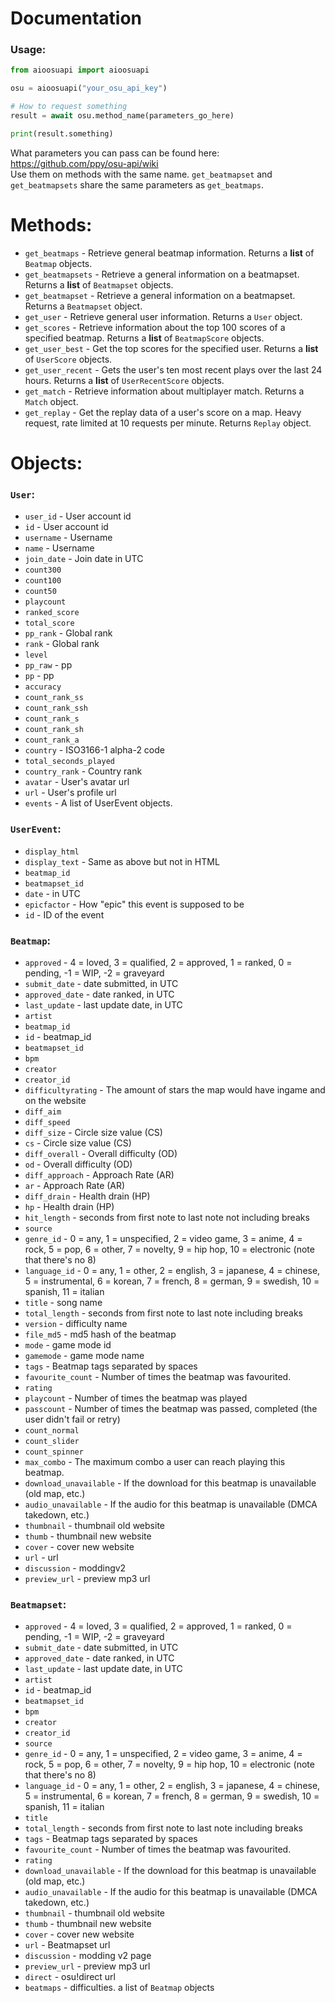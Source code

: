 # Documentation

### Usage:
```python
from aioosuapi import aioosuapi

osu = aioosuapi("your_osu_api_key")

# How to request something
result = await osu.method_name(parameters_go_here) 

print(result.something)

```

What parameters you can pass can be found here: https://github.com/ppy/osu-api/wiki  
Use them on methods with the same name. `get_beatmapset` and `get_beatmapsets` share the same parameters as `get_beatmaps`.

# Methods:
+ `get_beatmaps` - Retrieve general beatmap information. Returns a **list** of `Beatmap` objects.
+ `get_beatmapsets` - Retrieve a general information on a beatmapset. Returns a **list** of `Beatmapset` objects.
+ `get_beatmapset` - Retrieve a general information on a beatmapset. Returns a `Beatmapset` object.
+ `get_user` - Retrieve general user information. Returns a `User` object.
+ `get_scores` - Retrieve information about the top 100 scores of a specified beatmap. Returns a **list** of `BeatmapScore` objects.
+ `get_user_best` - Get the top scores for the specified user. Returns a **list** of `UserScore` objects.
+ `get_user_recent` - Gets the user's ten most recent plays over the last 24 hours. Returns a **list** of `UserRecentScore` objects.
+ `get_match` - Retrieve information about multiplayer match. Returns a `Match` object.
+ `get_replay` - Get the replay data of a user's score on a map. Heavy request, rate limited at 10 requests per minute. Returns `Replay` object.

# Objects:

### `User`:
+ `user_id` - User account id
+ `id` - User account id
+ `username` - Username
+ `name` - Username
+ `join_date` - Join date in UTC
+ `count300`
+ `count100`
+ `count50`
+ `playcount`
+ `ranked_score`
+ `total_score`
+ `pp_rank` - Global rank
+ `rank` - Global rank
+ `level`
+ `pp_raw` - pp
+ `pp` - pp
+ `accuracy`
+ `count_rank_ss`
+ `count_rank_ssh`
+ `count_rank_s`
+ `count_rank_sh`
+ `count_rank_a`
+ `country` - ISO3166-1 alpha-2 code
+ `total_seconds_played`
+ `country_rank` - Country rank
+ `avatar` - User's avatar url
+ `url` - User's profile url
+ `events` - A list of UserEvent objects.


### `UserEvent`:
+ `display_html`
+ `display_text` - Same as above but not in HTML
+ `beatmap_id`
+ `beatmapset_id`
+ `date` - in UTC
+ `epicfactor` - How "epic" this event is supposed to be
+ `id` - ID of the event

### `Beatmap`:
+ `approved` - 4 = loved, 3 = qualified, 2 = approved, 1 = ranked, 0 = pending, -1 = WIP, -2 = graveyard
+ `submit_date` - date submitted, in UTC
+ `approved_date` - date ranked, in UTC
+ `last_update` - last update date, in UTC
+ `artist`
+ `beatmap_id`
+ `id` - beatmap_id
+ `beatmapset_id`
+ `bpm`
+ `creator`
+ `creator_id`
+ `difficultyrating` - The amount of stars the map would have ingame and on the website
+ `diff_aim`
+ `diff_speed`
+ `diff_size` - Circle size value (CS)
+ `cs` - Circle size value (CS)
+ `diff_overall` - Overall difficulty (OD)
+ `od` - Overall difficulty (OD)
+ `diff_approach` - Approach Rate (AR)
+ `ar` - Approach Rate (AR)
+ `diff_drain` - Health drain (HP)
+ `hp` - Health drain (HP)
+ `hit_length` - seconds from first note to last note not including breaks
+ `source`
+ `genre_id` - 0 = any, 1 = unspecified, 2 = video game, 3 = anime, 4 = rock, 5 = pop, 6 = other, 7 = novelty, 9 = hip hop, 10 = electronic (note that there's no 8)
+ `language_id` - 0 = any, 1 = other, 2 = english, 3 = japanese, 4 = chinese, 5 = instrumental, 6 = korean, 7 = french, 8 = german, 9 = swedish, 10 = spanish, 11 = italian
+ `title` - song name
+ `total_length` - seconds from first note to last note including breaks
+ `version` - difficulty name
+ `file_md5` - md5 hash of the beatmap
+ `mode` - game mode id
+ `gamemode` - game mode name
+ `tags` - Beatmap tags separated by spaces
+ `favourite_count` - Number of times the beatmap was favourited.
+ `rating`
+ `playcount` - Number of times the beatmap was played
+ `passcount` - Number of times the beatmap was passed, completed (the user didn't fail or retry)
+ `count_normal`
+ `count_slider`
+ `count_spinner`
+ `max_combo` - The maximum combo a user can reach playing this beatmap.
+ `download_unavailable` - If the download for this beatmap is unavailable (old map, etc.)
+ `audio_unavailable` - If the audio for this beatmap is unavailable (DMCA takedown, etc.)
+ `thumbnail` - thumbnail old website
+ `thumb` - thumbnail new website
+ `cover` - cover new website
+ `url` - url
+ `discussion` - moddingv2
+ `preview_url` - preview mp3 url

### `Beatmapset`:
+ `approved` - 4 = loved, 3 = qualified, 2 = approved, 1 = ranked, 0 = pending, -1 = WIP, -2 = graveyard
+ `submit_date` - date submitted, in UTC
+ `approved_date` - date ranked, in UTC
+ `last_update` - last update date, in UTC
+ `artist`
+ `id` - beatmap_id
+ `beatmapset_id`
+ `bpm`
+ `creator`
+ `creator_id`
+ `source`
+ `genre_id` - 0 = any, 1 = unspecified, 2 = video game, 3 = anime, 4 = rock, 5 = pop, 6 = other, 7 = novelty, 9 = hip hop, 10 = electronic (note that there's no 8)
+ `language_id` - 0 = any, 1 = other, 2 = english, 3 = japanese, 4 = chinese, 5 = instrumental, 6 = korean, 7 = french, 8 = german, 9 = swedish, 10 = spanish, 11 = italian
+ `title`
+ `total_length` - seconds from first note to last note including breaks
+ `tags` - Beatmap tags separated by spaces
+ `favourite_count` - Number of times the beatmap was favourited.
+ `rating` 
+ `download_unavailable` - If the download for this beatmap is unavailable (old map, etc.)
+ `audio_unavailable` - If the audio for this beatmap is unavailable (DMCA takedown, etc.)
+ `thumbnail` - thumbnail old website
+ `thumb` - thumbnail new website
+ `cover` - cover new website
+ `url` - Beatmapset url
+ `discussion` - modding v2 page
+ `preview_url` - preview mp3 url
+ `direct` - osu!direct url
+ `beatmaps` - difficulties. a list of `Beatmap` objects
